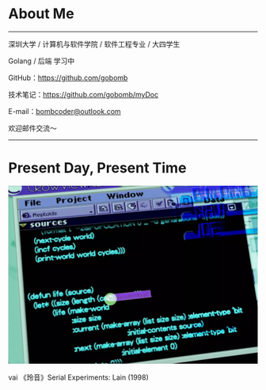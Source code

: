 # About Me

---

深圳大学 / 计算机与软件学院 / 软件工程专业 / 大四学生

Golang / 后端 学习中



GitHub：https://github.com/gobomb

技术笔记：https://github.com/gobomb/myDoc

E-mail：bombcoder@outlook.com

欢迎邮件交流～

---

# Present Day, Present Time

![lisp](/about/lisp.webg)

vai 《玲音》Serial Experiments: Lain (1998)